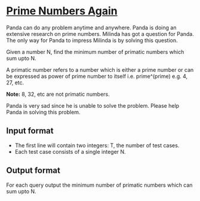 # [Prime Numbers Again][link]

Panda can do any problem anytime and anywhere. Panda is doing an extensive research on prime numbers. Milinda has got a question for Panda. The only way for Panda to impress Milinda is by solving this question.

Given a number N, find the minimum number of primatic numbers which sum upto N.

A primatic number refers to a number which is either a prime number or can be expressed as power of prime number to itself i.e. prime^(prime) e.g. 4, 27, etc.

**Note:** 8, 32, etc are not primatic numbers.

Panda is very sad since he is unable to solve the problem. Please help Panda in solving this problem.

## Input format

- The first line will contain two integers: T, the number of test cases.
- Each test case consists of a single integer N.

## Output format

For each query output the minimum number of primatic numbers which can sum upto N.

[link]: https://www.hackerearth.com/practice/algorithms/dynamic-programming/introduction-to-dynamic-programming-1/practice-problems/algorithm/prime-numbers-again/
